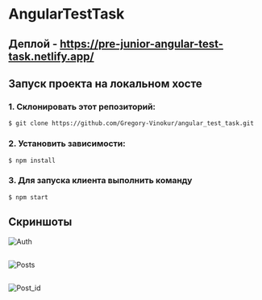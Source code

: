 # AngularTestTask

## Деплой - https://pre-junior-angular-test-task.netlify.app/

## Запуск проекта на локальном хосте

### 1. Склонировать этот репозиторий:

`$ git clone https://github.com/Gregory-Vinokur/angular_test_task.git`

### 2. Установить зависимости:

`$ npm install`

### 3. Для запуска клиента выполнить команду

`$ npm start`

## Скриншоты

![Auth](https://github.com/Gregory-Vinokur/angular_test_task/assets/98179706/237ccfff-bb93-444f-9c40-fc05c4364913)
##
![Posts](https://github.com/Gregory-Vinokur/angular_test_task/assets/98179706/666431f0-b819-42e3-b3c8-babaef1b972d)
##
![Post_id](https://github.com/Gregory-Vinokur/angular_test_task/assets/98179706/03ff4da6-e033-4b70-83cb-c2b487da50bf)
